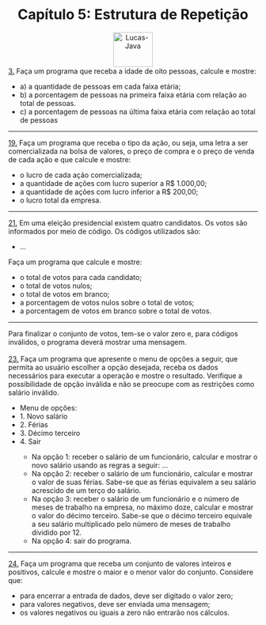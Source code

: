 <div align="center">
  <h1 align="center">Capítulo 5: Estrutura de Repetição</h1><img align="center" alt="Lucas-Java" height="70" width="80" src="https://cdn.jsdelivr.net/gh/devicons/devicon/icons/java/java-original.svg" />
</div>
<a href="https://github.com/LucasCostaMrq/DisciplinaPoo2023.2/tree/main/Lista02/Quest%C3%B5es%20Propostas/Cap%C3%ADtulo%205/Q3P/src/br/edu/principal/Principal.java">3.</a> Faça um programa que receba a idade de oito pessoas, calcule e mostre:
    <ul>
      <li>a) a quantidade de pessoas em cada faixa etária;</li>
      <li>b) a porcentagem de pessoas na primeira faixa etária com relação ao total de pessoas.</li>
      <li>c) a porcentagem de pessoas na última faixa etária com relação ao total de pessoas</li>
    </ul>
  </li> 
  <hr>
    <a href="https://github.com/LucasCostaMrq/DisciplinaPoo2023.2/tree/main/Lista02/Quest%C3%B5es%20Propostas/Cap%C3%ADtulo%205/Q19P/src/br/edu/principal/Principal.java">19.</a> Faça um programa que receba o tipo da ação, ou seja, uma letra a ser comercializada na bolsa de valores, o preço de compra e o preço de venda de cada ação e que calcule e mostre:
    <ul>
      <li>o lucro de cada ação comercializada;</li>
      <li>a quantidade de ações com lucro superior a R$ 1.000,00;</li>
      <li>a quantidade de ações com lucro inferior a R$ 200,00;</li>
      <li>o lucro total da empresa.</li>
    </ul>
    <hr>
    <a href="https://github.com/LucasCostaMrq/DisciplinaPoo2023.2/tree/main/Lista02/Quest%C3%B5es%20Propostas/Cap%C3%ADtulo%205/Q21P/src/br/edu/principal/Principal.java">21.</a> Em uma eleição presidencial existem quatro candidatos. Os votos são informados por meio de código. Os códigos utilizados são:
    <ul>
      <li>...</li>
    </ul>
    Faça um programa que calcule e mostre:
    <ul>
      <li>o total de votos para cada candidato;</li>
      <li>o total de votos nulos;</li>
      <li>o total de votos em branco;</li>
      <li>a porcentagem de votos nulos sobre o total de votos;</li>
      <li>a porcentagem de votos em branco sobre o total de votos.</li>
    </ul>
    <hr>
    Para finalizar o conjunto de votos, tem-se o valor zero e, para códigos inválidos, o programa deverá mostrar uma mensagem. <br> <br>
    <a href="https://github.com/LucasCostaMrq/DisciplinaPoo2023.2/tree/main/Lista02/Quest%C3%B5es%20Propostas/Cap%C3%ADtulo%205/Q23P/src/br/edu/principal/Principal.java">23.</a> Faça um programa que apresente o menu de opções a seguir, que permita ao usuário escolher a opção desejada, receba os dados necessários para executar a operação e mostre o resultado. Verifique a possibilidade de opção inválida e não se preocupe com as restrições como salário inválido.
    <ul>
      <li>Menu de opções:</li>
      <li>1. Novo salário</li>
      <li>2. Férias</li>
      <li>3. Décimo terceiro</li>
      <li>4. Sair</li>
      <ul>
        <li>Na opção 1: receber o salário de um funcionário, calcular e mostrar o novo salário usando as regras a seguir:
          ...
        </li>
        <li>Na opção 2: receber o salário de um funcionário, calcular e mostrar o valor de suas férias. Sabe-se que as férias equivalem a seu salário acrescido de um terço do salário.</li>
        <li>Na opção 3: receber o salário de um funcionário e o número de meses de trabalho na empresa, no máximo doze, calcular e mostrar o valor do décimo terceiro. Sabe-se que o décimo terceiro equivale a seu salário multiplicado pelo número de meses de trabalho dividido por 12.</li>
        <li>Na opção 4: sair do programa.</li>
      </ul>
    </ul>
    <hr>
    <a href="https://github.com/LucasCostaMrq/DisciplinaPoo2023.2/tree/main/Lista02/Quest%C3%B5es%20Propostas/Cap%C3%ADtulo%205/Q24P/src/br/edu/principal/Principal.java">24.</a> Faça um programa que receba um conjunto de valores inteiros e positivos, calcule e mostre o maior e o menor valor do conjunto. Considere que:
    <ul>
      <li>para encerrar a entrada de dados, deve ser digitado o valor zero;</li>
      <li>para valores negativos, deve ser enviada uma mensagem;</li>
      <li>os valores negativos ou iguais a zero não entrarão nos cálculos.</li>
    </ul>
</ul>



